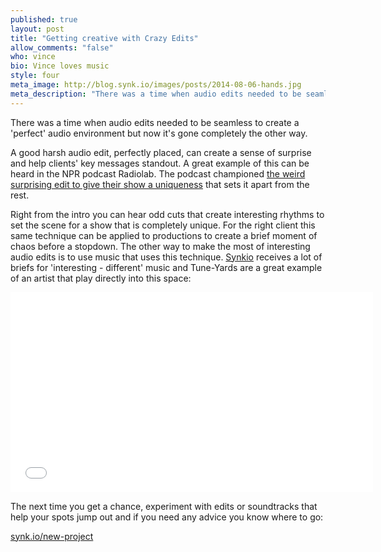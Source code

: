 ```yaml
---
published: true
layout: post
title: "Getting creative with Crazy Edits"
allow_comments: "false"
who: vince
bio: Vince loves music
style: four
meta_image: http://blog.synk.io/images/posts/2014-08-06-hands.jpg
meta_description: "There was a time when audio edits needed to be seamless to create a 'perfect' audio environment but now it's gone completely the other way."
---
```


There was a time when audio edits needed to be seamless to create a 'perfect' audio environment but now it's gone completely the other way.<!--excerpt-->

A good harsh audio edit, perfectly placed, can create a sense of surprise and help clients' key messages standout. A great example of this can be heard in the NPR podcast Radiolab. The podcast championed [the weird surprising edit to give their show a uniqueness](http://www.radiolab.org/story/things/) that sets it apart from the rest.

Right from the intro you can hear odd cuts that create interesting rhythms to set the scene for a show that is completely unique. For the right client this same technique can be applied to productions to create a brief moment of chaos before a stopdown. The other way to make the most of interesting audio edits is to use music that uses this technique. [Synkio](http://synk.io/?utm_source=blog&utm_campaign=blog) receives a lot of briefs for 'interesting - different' music and Tune-Yards are a great example of an artist that play directly into this space:

<iframe width="580" height="320" src="//www.youtube.com/embed/YQ1LI-NTa2s" frameborder="0" allowfullscreen="1">
</iframe>

The next time you get a chance, experiment with edits or soundtracks that help your spots jump out and if you need any advice you know where to go:

[synk.io/new-project](http://synk.io/new-project?utm_source=blog&utm_campaign=blog)
